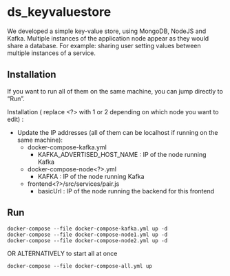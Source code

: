 # ds_keyvaluestore

We developed a simple key-value store, using MongoDB, NodeJS and Kafka. Multiple instances of the application node appear as they would share a database. For example: sharing user setting values between multiple instances of a service.

## Installation

If you want to run all of them on the same machine, you can jump directly to “Run”. 

Installation ( replace <?> with 1 or 2 depending on which node you want to edit) : 

 * Update the IP addresses (all of them can be localhost if running on the same machine):
    * docker-compose-kafka.yml
      * KAFKA_ADVERTISED_HOST_NAME : IP of the node running Kafka
    * docker-compose-node<?>.yml
      * KAFKA : IP of the node running Kafka
    * frontend<?>/src/services/pair.js
      * basicUrl : IP of the node running the backend<?> for this frontend<?>

## Run

```
docker-compose --file docker-compose-kafka.yml up -d
docker-compose --file docker-compose-node1.yml up -d
docker-compose --file docker-compose-node2.yml up -d
```

OR ALTERNATIVELY to start all at once

```
docker-compose --file docker-compose-all.yml up
```
